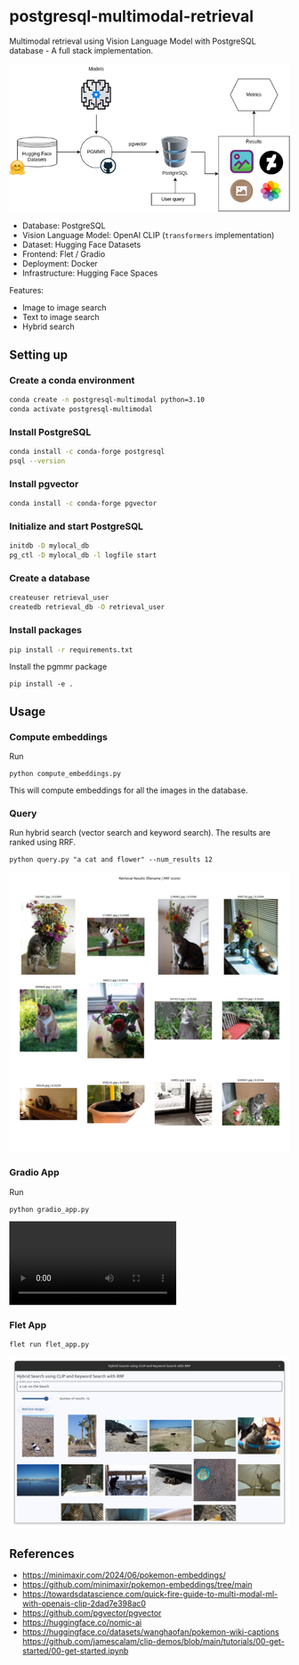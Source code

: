 # postgresql-multimodal-retrieval
Multimodal retrieval using Vision Language Model with PostgreSQL database - A full stack implementation.

![img](/images/workflow.png)

+ Database: PostgreSQL
+ Vision Language Model: OpenAI CLIP (`transformers` implementation) 
+ Dataset: Hugging Face Datasets
+ Frontend: Flet / Gradio
+ Deployment: Docker
+ Infrastructure: Hugging Face Spaces

Features:
+ Image to image search
+ Text to image search
+ Hybrid search

## Setting up

### Create a conda environment

```bash
conda create -n postgresql-multimodal python=3.10
conda activate postgresql-multimodal
```
### Install PostgreSQL

```bash
conda install -c conda-forge postgresql
psql --version
```

### Install pgvector

```bash
conda install -c conda-forge pgvector
```

### Initialize and start PostgreSQL

```bash
initdb -D mylocal_db
pg_ctl -D mylocal_db -l logfile start
```

### Create a database

```bash
createuser retrieval_user
createdb retrieval_db -O retrieval_user
```

### Install packages

```bash
pip install -r requirements.txt
```
Install the pgmmr package
```
pip install -e .
```

## Usage

### Compute embeddings
Run 

```
python compute_embeddings.py
```

This will compute embeddings for all the images in the database.

### Query
Run hybrid search (vector search and keyword search). The results are ranked using RRF.

```
python query.py "a cat and flower" --num_results 12
```

![result](images/results.png)

### Gradio App
Run
```
python gradio_app.py
```

<video controls autoplay src="https://github.com/dnth/postgresql-multimodal-retrieval/assets/6821286/7da5f312-fb3c-448b-b890-69e01d7b9562"></video>


### Flet App

```
flet run flet_app.py
```

![alt text](images/flet_app.png)



## References

+ https://minimaxir.com/2024/06/pokemon-embeddings/
+ https://github.com/minimaxir/pokemon-embeddings/tree/main
+ https://towardsdatascience.com/quick-fire-guide-to-multi-modal-ml-with-openais-clip-2dad7e398ac0
+ https://github.com/pgvector/pgvector
+ https://huggingface.co/nomic-ai
+ https://huggingface.co/datasets/wanghaofan/pokemon-wiki-captions
https://github.com/jamescalam/clip-demos/blob/main/tutorials/00-get-started/00-get-started.ipynb
  
